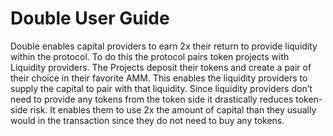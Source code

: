 # Double User Guide

Double enables capital providers to earn 2x their return to provide liquidity within the protocol. To do this the protocol pairs token projects with Liquidity providers. The Projects deposit their tokens and create a pair of their choice in their favorite AMM. This enables the liquidity providers to supply the capital to pair with that liquidity. Since liquidity providers don’t need to provide any tokens from the token side it drastically reduces token-side risk. It enables them to use 2x the amount of capital than they usually would in the transaction since they do not need to buy any tokens.
